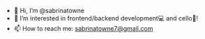 - 👋 Hi, I’m @sabrinatowne
- 👀 I’m interested in frontend/backend development💻 and cello🎻!
- 📫 How to reach me: sabrinatowne7@gmail.com

<!---
sabrinatowne/sabrinatowne is a ✨ special ✨ repository because its `README.md` (this file) appears on your GitHub profile.
You can click the Preview link to take a look at your changes.
--->
